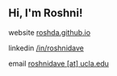## Hi, I'm Roshni!

website [roshda.github.io](https://roshda.github.io)

linkedin [/in/roshnidave](https://www.linkedin.com/in/roshnidave/)

email [roshnidave [at] ucla.edu](mailto:roshnidave@ucla.edu)
